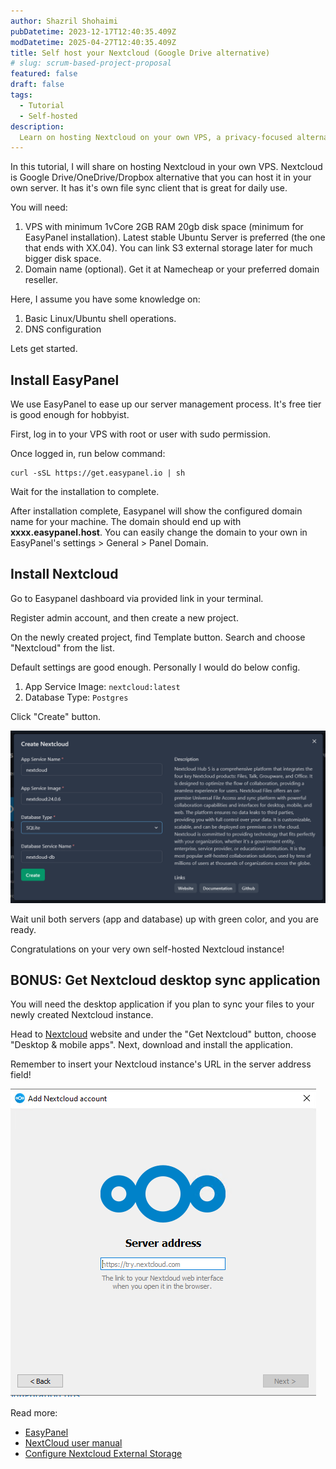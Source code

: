```yaml
---
author: Shazril Shohaimi
pubDatetime: 2023-12-17T12:40:35.409Z
modDatetime: 2025-04-27T12:40:35.409Z
title: Self host your Nextcloud (Google Drive alternative)
# slug: scrum-based-project-proposal
featured: false
draft: false
tags:
  - Tutorial
  - Self-hosted
description:
  Learn on hosting Nextcloud on your own VPS, a privacy-focused alternative to Google Drive/OneDrive. Install EasyPanel and Nextcloud, and sync your files.
---
```


In this tutorial, I will share on hosting Nextcloud in your own VPS. Nextcloud is Google Drive/OneDrive/Dropbox alternative that you can host it in your own server. It has it's own file sync client that is great for daily use.

You will need:

1. VPS with minimum 1vCore 2GB RAM 20gb disk space (minimum for EasyPanel installation). Latest stable Ubuntu Server is preferred (the one that ends with XX.04). You can link S3 external storage later for much bigger disk space.
2. Domain name (optional). Get it at Namecheap or your preferred domain reseller.

Here, I assume you have some knowledge on:

1. Basic Linux/Ubuntu shell operations.
2. DNS configuration

Lets get started.

## Install EasyPanel

We use EasyPanel to ease up our server management process. It's free tier is good enough for hobbyist.

First, log in to your VPS with root or user with sudo permission.

Once logged in, run below command:

```
curl -sSL https://get.easypanel.io | sh
```

Wait for the installation to complete.

After installation complete, Easypanel will show the configured domain name for your machine. The domain should end up with **xxxx.easypanel.host**. You can easily change the domain to your own in EasyPanel's settings > General > Panel Domain.

## Install Nextcloud

Go to Easypanel dashboard via provided link in your terminal.

Register admin account, and then create a new project.

On the newly created project, find Template button. Search and choose "Nextcloud" from the list.

Default settings are good enough. Personally I would do below config.

1. App Service Image: `nextcloud:latest`
2. Database Type: `Postgres`

Click "Create" button.

![Easypanel Nextcloud config](../../assets/images/self-hosted-nextcloud/easypanel-nextcloud-config.png)

Wait unil both servers (app and database) up with green color, and you are ready.

Congratulations on your very own self-hosted Nextcloud instance!

## BONUS: Get Nextcloud desktop sync application

You will need the desktop application if you plan to sync your files to your newly created Nextcloud instance.

Head to [Nextcloud](https://nextcloud.com/install/#install-clients) website and under the "Get Nextcloud" button, choose "Desktop & mobile apps". Next, download and install the application.

Remember to insert your Nextcloud instance's URL in the server address field!

![Nextcloud server address](../../assets/images/self-hosted-nextcloud/nextcloud-server-address.png)

Read more:

- [EasyPanel](https://easypanel.io/)
- [NextCloud user manual](https://docs.nextcloud.com/server/latest/user_manual/en/)
- [Configure Nextcloud External Storage](https://www.youtube.com/watch?v=MJjonlQ8CEQ)